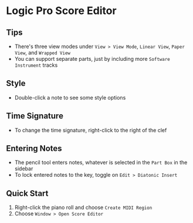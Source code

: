 # Logic Pro Score Editor

## Tips

- There's three view modes under `View > View Mode`, `Linear View`, `Paper View`, and `Wrapped View`
- You can support separate parts, just by including more `Software Instrument` tracks

## Style

- Double-click a note to see some style options

## Time Signature

- To change the time signature, right-click to the right of the clef

## Entering Notes

- The pencil tool enters notes, whatever is selected in the `Part Box` in the sidebar
- To lock entered notes to the key, toggle on `Edit > Diatonic Insert`

## Quick Start

1. Right-click the piano roll and choose `Create MIDI Region`
2. Choose `Window > Open Score Editor`
